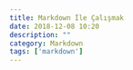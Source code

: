 ```yaml
---
title: Markdown İle Çalışmak
date: 2018-12-08 10:20
description: ""
category: Markdown
tags: ['markdown']
---
```


<Title/>

Markdown'un sitesinde derki :

Markdown is a text-to-HTML conversion tool for web writers. Markdown allows you to write using an easy-to-read, easy-to-write plain text format, then convert it to structurally valid XHTML (or HTML).

Yani :) Markdown sayesinde normal yazıdan HTML işaretleme diline yazılarınızı rahatça dönüştürebilirsiniz. Markdown size daha kolay okunabilir, yazılabilir ve hemen HTML'e çevrilebilir bir yapı sunmaktadır. Tabi ki sadece HTML değil, kullandığınız uygulamaların opsiyonlarına göz atacak olursanız PDF, DOC, TXT gibi birçok döküman biçimine de Markdown'u kolaylıkla dönüştürebileceğinizi görebilirsiniz.

Daha önce **GitBook** içerisinde hazırladığım [Markdown Klavuzuna ulaşmak için tıklayın..](https://hakanyalcinkaya.gitbooks.io/markdown/content/genel_bakis.html)
